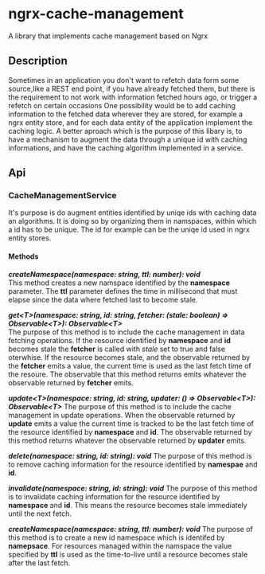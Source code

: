 # ngrx-cache-management
A library that implements cache management based on Ngrx

## Description
Sometimes in an application you don't want to refetch data form some source,like a REST end point, if you have already fetched them, but there is the requirement
to not work with information fetched hours ago, or trigger a refetch on certain occasions 
One possibility would be to add caching information to the fetched data wherever they are stored, for example a ngrx entity store, and for each data entity of the
application implement the caching logic.
A better aproach which is the purpose of this libary is, to have a mechanism to augment the data through a unique id with caching informations, and have the
caching algorithm implemented in a service.

## Api

### CacheManagementService
It's purpose is do augment entities identified by uniqe ids with caching data an algorithms. It is doing so by organizing them in namspaces, within which a id 
has to be unique. The id for example can be the uniqe id used in ngrx entity stores.

#### Methods

***createNamespace(namespace: string, ttl: number): void***  
This method creates a new namspace identified by the **namespace** parameter. The **ttl** parameter defines the time in millisecond that must elapse since the
data where fetched last to become stale.

***get\<T>(namespace: string, id: string, fetcher: (stale: boolean) => Observable\<T>): Observable\<T>***  
The purpose of this method is to include the cache management in data fetching operations.
If the resource identified by **namespace** and **id** becomes stale the **fetcher** is called with *stale* set to true and false oterwhise.
If the resource becomes stale, and the observable returned by the **fetcher** emits a value, the current time is used as the last fetch time of
the resoure. The observable that this method returns emits whatever the observable returned by **fetcher** emits.


***update\<T>(namespace: string, id: string, updater: () => Observable\<T>): Observable\<T>***
The purpose of this method is to include the cache management in update operations.
When the observable returned by **update** emits a value the current time is tracked to be the last fetch time of the resource identified by **namespace** and **id**. The observable returned by this method returns whatever the observable returned by **updater** emits.

***delete(namespace: string, id: string): void***
The purpose of this method is to remove caching information for the resource identified by **namespae** and **id**.

***invalidate(namespace: string, id: string): void***
The purpose of this method is to invalidate caching information for the resource identified by **namespace** and **id**. This means the resource becomes stale immediately until the next fetch.

***createNamespace(namespace: string, ttl: number): void***
The purpose of this method is to create a new id namespace which is identifed by **namepsace**. For resources managed within the namspace the value specified by **ttl** is used as the time-to-live until a resource becomes stale after the last fetch.
